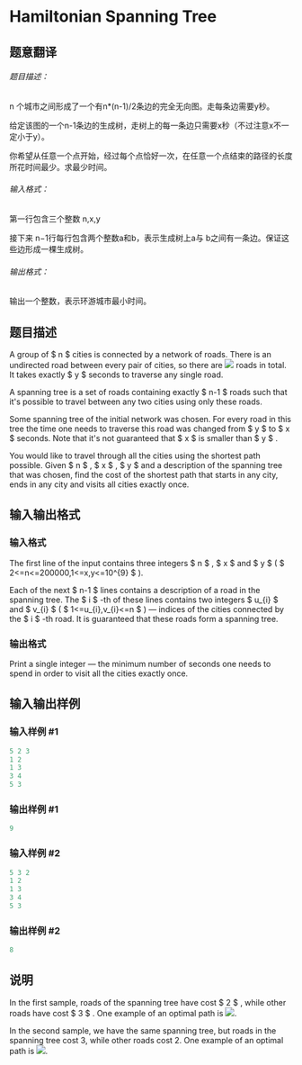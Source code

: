 # Hamiltonian Spanning Tree

## 题意翻译

###### 题目描述：

n 个城市之间形成了一个有n*(n-1)/2条边的完全无向图。走每条边需要y秒。

给定该图的一个n-1条边的生成树，走树上的每一条边只需要x秒（不过注意x不一定小于y）。

你希望从任意一个点开始，经过每个点恰好一次，在任意一个点结束的路径的长度所花时间最少。求最少时间。

###### 输入格式：

第一行包含三个整数 n,x,y

接下来 n−1行每行包含两个整数a和b，表示生成树上a与 b之间有一条边。保证这些边形成一棵生成树。

###### 输出格式：

输出一个整数，表示环游城市最小时间。

## 题目描述

A group of $ n $ cities is connected by a network of roads. There is an undirected road between every pair of cities, so there are ![](https://cdn.luogu.com.cn/upload/vjudge_pic/CF618D/34979ffded59b995b51f393a25216d8c29f7ba4b.png) roads in total. It takes exactly $ y $ seconds to traverse any single road.

A spanning tree is a set of roads containing exactly $ n-1 $ roads such that it's possible to travel between any two cities using only these roads.

Some spanning tree of the initial network was chosen. For every road in this tree the time one needs to traverse this road was changed from $ y $ to $ x $ seconds. Note that it's not guaranteed that $ x $ is smaller than $ y $ .

You would like to travel through all the cities using the shortest path possible. Given $ n $ , $ x $ , $ y $ and a description of the spanning tree that was chosen, find the cost of the shortest path that starts in any city, ends in any city and visits all cities exactly once.

## 输入输出格式

### 输入格式

The first line of the input contains three integers $ n $ , $ x $ and $ y $ ( $ 2<=n<=200000,1<=x,y<=10^{9} $ ).

Each of the next $ n-1 $ lines contains a description of a road in the spanning tree. The $ i $ -th of these lines contains two integers $ u_{i} $ and $ v_{i} $ ( $ 1<=u_{i},v_{i}<=n $ ) — indices of the cities connected by the $ i $ -th road. It is guaranteed that these roads form a spanning tree.

### 输出格式

Print a single integer — the minimum number of seconds one needs to spend in order to visit all the cities exactly once.

## 输入输出样例

### 输入样例 #1

```cpp
5 2 3
1 2
1 3
3 4
5 3

```
### 输出样例 #1

```cpp
9

```
### 输入样例 #2

```cpp
5 3 2
1 2
1 3
3 4
5 3

```
### 输出样例 #2

```cpp
8

```
## 说明

In the first sample, roads of the spanning tree have cost $ 2 $ , while other roads have cost $ 3 $ . One example of an optimal path is ![](https://cdn.luogu.com.cn/upload/vjudge_pic/CF618D/fd268aca39dc90ab942d5fab2a7a973aad83077f.png).

In the second sample, we have the same spanning tree, but roads in the spanning tree cost 3, while other roads cost 2. One example of an optimal path is ![](https://cdn.luogu.com.cn/upload/vjudge_pic/CF618D/fadc5e503a235380faa309138f414501c6fe529a.png).

